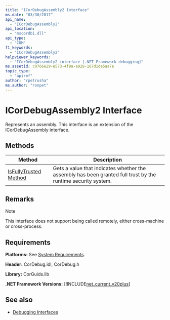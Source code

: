```yaml
---
title: "ICorDebugAssembly2 Interface"
ms.date: "03/30/2017"
api_name: 
  - "ICorDebugAssembly2"
api_location: 
  - "mscordbi.dll"
api_type: 
  - "COM"
f1_keywords: 
  - "ICorDebugAssembly2"
helpviewer_keywords: 
  - "ICorDebugAssembly2 interface [.NET Framework debugging]"
ms.assetid: c0766e29-e573-4f9a-a928-167d1de5aa7e
topic_type: 
  - "apiref"
author: "rpetrusha"
ms.author: "ronpet"
---
```

# ICorDebugAssembly2 Interface

Represents an assembly. This interface is an extension of the ICorDebugAssembly interface.  
  
## Methods  
  
|Method|Description|  
|------------|-----------------|  
|[IsFullyTrusted Method](../../../../docs/framework/unmanaged-api/debugging/icordebugassembly2-isfullytrusted-method.md)|Gets a value that indicates whether the assembly has been granted full trust by the runtime security system.|  
  
## Remarks  
  
> [!NOTE]
> This interface does not support being called remotely, either cross-machine or cross-process.  
  
## Requirements  
 **Platforms:** See [System Requirements](../../../../docs/framework/get-started/system-requirements.md).  
  
 **Header:** CorDebug.idl, CorDebug.h  
  
 **Library:** CorGuids.lib  
  
 **.NET Framework Versions:** [!INCLUDE[net_current_v20plus](../../../../includes/net-current-v20plus-md.md)]  
  
## See also

- [Debugging Interfaces](../../../../docs/framework/unmanaged-api/debugging/debugging-interfaces.md)
